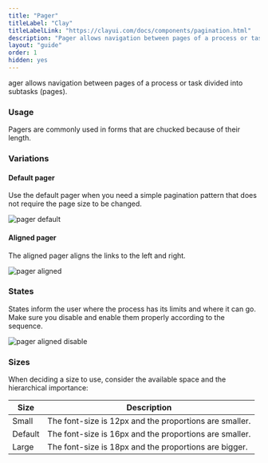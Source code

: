 ```yaml
---
title: "Pager"
titleLabel: "Clay"
titleLabelLink: "https://clayui.com/docs/components/pagination.html"
description: "Pager allows navigation between pages of a process or task divided into subtasks (pages)."
layout: "guide"
order: 1
hidden: yes
---
```


<div class="page-description">ager allows navigation between pages of a process or task divided into subtasks (pages).</div>

### Usage

Pagers are commonly used in forms that are chucked because of their length.

### Variations

#### Default pager

Use the default pager when you need a simple pagination pattern that does not require the page size to be changed.

![pager default](/images/lexicon/pagerDefault.png)

#### Aligned pager

The aligned pager aligns the links to the left and right.

![pager aligned](/images/lexicon/pagerAligned.png)

### States

States inform the user where the process has its limits and where it can go. Make sure you disable and enable them properly according to the sequence.

![pager aligned disable](/images/lexicon/pagerAlignedDisable.png)

### Sizes

When deciding a size to use, consider the available space and the hierarchical importance:

| Size | Description |
| ---- | ----------- |
| Small | The font-size is 12px and the proportions are smaller. |
| Default | The font-size is 16px and the proportions are smaller. |
| Large | The font-size is 18px and the proportions are bigger. |
